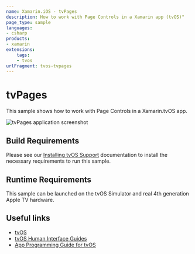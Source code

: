 ```yaml
---
name: Xamarin.iOS - tvPages
description: How to work with Page Controls in a Xamarin app (tvOS)"
page_type: sample
languages:
- csharp
products:
- xamarin
extensions:
    tags:
    - tvos
urlFragment: tvos-tvpages
---
```

# tvPages

This sample shows how to work with Page Controls in a Xamarin.tvOS app.

![tvPages application screenshot](Screenshots/01.png "tvPages application screenshot")

## Build Requirements

Please see our [Installing tvOS Support](https://docs.microsoft.com/xamarin/ios/tvos/get-started/installation) documentation to install the necessary requirements to run this sample.

## Runtime Requirements

This sample can be launched on the tvOS Simulator and real 4th generation Apple TV hardware.

## Useful links

- [tvOS](https://developer.apple.com/tvos/)
- [tvOS Human Interface Guides](https://developer.apple.com/tvos/human-interface-guidelines/)
- [App Programming Guide for tvOS](https://developer.apple.com/library/prerelease/tvos/documentation/General/Conceptual/AppleTV_PG/)
